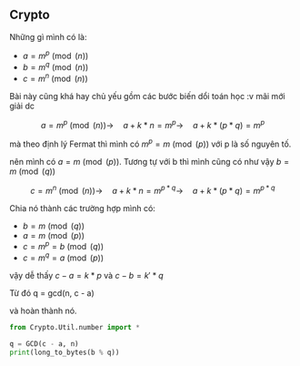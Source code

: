 

## Crypto

Những gì mình có là:

+ $a = m ^ p \pmod(n)$
+ $b = m ^ q \pmod(n)$
+ $c = m ^ n \pmod(n)$

Bài này cũng khá hay chủ yếu gồm các bước biến dổi toán học :v mãi mới giải dc

$$a = m ^ p \pmod(n) \to \quad a + k * n = m ^ p \to \quad a + k * (p * q) = m ^ p$$

mà theo định lý Fermat thì mình có $m ^ p = m \pmod(p)$ với p là số nguyên tố.

nên mình có $a = m \pmod(p)$. Tương tự với b thì mình cũng có như vậy $b = m \pmod(q)$

$$c = m ^ n \pmod(n) \to \quad a + k * n = m ^ {p * q} \to \quad a + k * (p * q) = m ^ {p * q}$$

Chia nó thành các trường hợp mình có:

+ $b = m \pmod(q)$
+ $a = m \pmod(p)$
+ $c = m ^ p = b \pmod(q)$
+ $c = m ^ q = a \pmod(p)$

vậy dễ thấy $c - a = k * p$ và $c - b = k' * q$

Từ đó q = gcd(n, c - a)

và hoàn thành nó.

```py
from Crypto.Util.number import *

q = GCD(c - a, n)
print(long_to_bytes(b % q))
```
